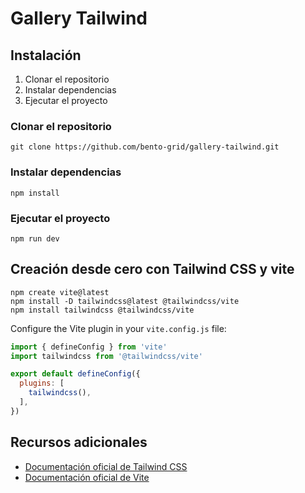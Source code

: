 # Gallery Tailwind

## Instalación

1. Clonar el repositorio
2. Instalar dependencias
3. Ejecutar el proyecto

### Clonar el repositorio

```
git clone https://github.com/bento-grid/gallery-tailwind.git
```

### Instalar dependencias

```
npm install
```

### Ejecutar el proyecto

```
npm run dev
```

## Creación desde cero con Tailwind CSS y vite

```
npm create vite@latest
npm install -D tailwindcss@latest @tailwindcss/vite
npm install tailwindcss @tailwindcss/vite
```

Configure the Vite plugin in your `vite.config.js` file:

```js
import { defineConfig } from 'vite'
import tailwindcss from '@tailwindcss/vite'

export default defineConfig({
  plugins: [
    tailwindcss(),
  ],
})
```

## Recursos adicionales

- [Documentación oficial de Tailwind CSS](https://tailwindcss.com/docs/installation/using-vite)
- [Documentación oficial de Vite](https://vitejs.dev/guide/)